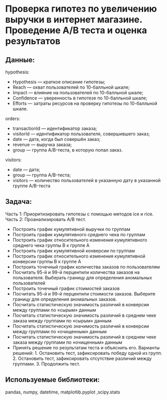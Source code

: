 # Проверка гипотез по увеличению выручки в интернет магазине. Проведение A/B теста и оценка результатов

## Данные:

hypothesis:
- Hypothesis — краткое описание гипотезы;
- Reach — охват пользователей по 10-балльной шкале;
- Impact — влияние на пользователей по 10-балльной шкале;
- Confidence — уверенность в гипотезе по 10-балльной шкале;
- Efforts — затраты ресурсов на проверку гипотезы по 10-балльной шкале.

orders:
- transactionId — идентификатор заказа;
- visitorId — идентификатор пользователя, совершившего заказ;
- date — дата, когда был совершён заказ;
- revenue — выручка заказа;
- group — группа A/B-теста, в которую попал заказ.

visitors:
- date — дата;
- group — группа A/B-теста;
- visitors — количество пользователей в указанную дату в указанной группе A/B-теста

## Задача:
Часть 1: Приоритизировать гипотезы с помощью методов ice и rice.
Часть 2: Проанализировать A/B тест.
- Построить график кумулятивной выручки по группам
- Построить график кумулятивного среднего чека по группам
- Построить график относительного изменения кумулятивного среднего чека группы B к группе A
- Построить график кумулятивной конверсии по группам
- Построить график относительного изменения кумулятивной конверсии группы B к группе A
- Построить точечный график количества заказов по пользователям
- Посчитать 95-й и 99-й перцентили количества заказов на пользователя. Выберать границу для определения аномальных пользователей
- Построить точечный график стоимостей заказов
- Посчитать 95-й и 99-й перцентили стоимости заказов. Выберите границу для определения аномальных заказов.
- Посчитать статистическую значимость различий в конверсии между группами по «сырым» данным
- Посчитать статистическую значимость различий в среднем чеке заказа между группами по «сырым» данным
- Посчитать статистическую значимость различий в конверсии между группами по «очищенным» данным
- Посчитать статистическую значимость различий в среднем чеке заказа между группами по «очищенным» данным
- Принять решение по результатам теста и объяснить его. Варианты решений: 1. Остановить тест, зафиксировать победу одной из групп. 2. Остановить тест, зафиксировать отсутствие различий между группами. 3. Продолжить тест.

## Используемые библиотеки:
pandas, numpy, datetime, matplotlib.pyplot ,scipy.stats
